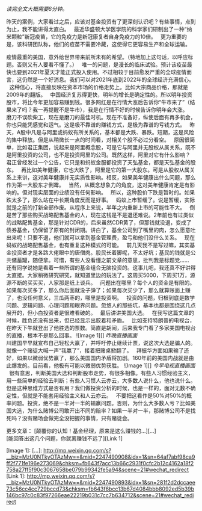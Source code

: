 *读完全文大概需要6分钟。*
  
昨天的案例，大家看过之后，应该对基金投资有了更深刻认识吧？有些事情，点到为止，我不能讲得太直白。
 
最近华盛顿大学医学院的科学家们研制出了一种“纳米颗粒”新冠疫苗，它的免疫力是新冠康复者自身免疫力的10倍。
 
更为重要的是，该科研团队称，他们的疫苗不需要冷藏，这使得它更容易生产和全球运输。
  
疫情最重的美国，意外给世界带来前所未有的希望。（特地加上这句话，以呼应标题。否则又有人要看不懂了。）
 
唯一的问题，是漫长的临床试验。预计该疫苗最快也要到2021年夏天才能正式投入使用。不过相较于目前愈发严重的全球疫情而言，这仍然是一个好消息。我们可以对2021年底到2022年的全球经济充满信心。
 
这种信心，将直接反映在资本市场的价格走势上。比如大宗商品价格，那就是2009年的翻版。
 
中国经济复苏得更快，明年的增长是确定性的。所以明年投资股市，将比今年更加容易赚到钱。很多网红是在行情大涨后告诉你“牛市来了”（结果来了吗？我一再提醒不是牛市），我是在行情不好的时候告诉你明年会大涨。
 
磨刀不误砍柴工，现在是磨刀的最佳时机。现在不准备好，纵使后面有再多机会，你也只能凭感觉和运气。这是极不靠谱的赚钱方式，是极为靠谱的亏钱方式。
 
昨天，A股中凡是与阿里或蚂蚁有所关系的，基本都是大跌、暴跌。短期，这是风险的集中释放。但是从稍微长一点的时间看，对相关个股不必过分看空。
 
原因很简单，比如君正集团，说起来是阿里概念股，可是它与阿里并无股权从属关系，既不是阿里投资的公司，也不是投资阿里的公司。既然这样，阿里对它有什么影响？
 
君正曾经发过一个公告，它只是和蚂蚁金服都投资了天弘基金，都是天弘基金的股东。
 
再比如美年健康，它也大跌了，阿里是它的第一大股东。可是从股权从属关系上来讲，这对美年健康并无实质性影响。相反，如果美年健康出什么问题，那么作为第一大股东才倒霉。
 
当然，从概念想象力的角度，这对美年健康肯定是有影响的。但对现实层面的业绩没有任何影响。
 
所以，这种股价下跌是暂时的。如果跌太多了，那么站在中长期角度反而是好事。
 
蚂蚁上市暂缓了。说是暂缓，实际就是之前的打新全部作废。从程序上来说，半年之内重新上市的可能性不大。
 
倒是苦了那些购买战略配售基金的人，现在这钱是不是退还难说。2年前也有过类似的战略配售基金，那是针对CDR的，后来虽然CDR黄了，但那钱就没退，变成了债券基金，仍保留了原有的封闭期。讲白了，基金公司到了嘴里的肉，怎么愿意吐出来呢！只要不退，他们就可以拿到基金管理费，盈亏和他们没什么关系。
 
现在蚂蚁的战略配售基金，也有重复这种模式的可能。
 
前几天我不是写过嘛，其实基金投资者才是各路大佬眼中的唐僧肉。股民长着脚呢，不太好坑；基民的钱就是公共储蓄罐，随便拿。可惜，有些人没看懂之前文章的意思，批判我是标题党......
 
还有同学说她是看着一些所谓的基金组合无脑投资的。这事儿吧，我还真不好讲得太直接。大家稍微研究研究，就知道里边的玩法了。这周买5000，下周买1万，源源不断的买买买，人家那是纸上谈兵。
 
问题出在哪里？每个人的资金是有限的。如果每次买多了，那么你后面就没子弹了；如果每次买少了，那么就算账面上赚了，也没任何意义，三瓜两枣的，哪里是投资啊。
 
投资的问题，归根到底是数学问题、逻辑问题、心理问题和眼界问题。忽悠人的那些坑，基本也都是围绕这几点展开的，但小白投资者是很难看破的。
 
最后讲讲美国大选。
 
在我写这篇文章的时候，胜负还没有出来，但已经显示出胶着和矛盾。
 
比如支持特朗普的电视台，在昨天下午就登出了他胜选的票数。简直是胡闹，后来我专门看了多家美国电视台的直播，根本不是那么回事。
![Image 1][]
*昨晚直播画面*
   
川建国早早就宣布自己轻松大赢了，并呼吁停止继续计票，说这次大选是骗人的。就像一个赌徒大喊一声“我赢了”，接着把赌桌掀翻了。
 
拜振华方面如果输了还好，如果以微弱优势赢了，那么美国国内矛盾将加剧。160年前的美国内战就是由此爆发的。目前看，他极有可能以微弱优势获胜。
![Image 1][]
*今早电视直播画面*  
 
很有意思，判断美国大选和判断股市走势，有很多相像。有些人习惯经验主义，用一些简单的经验去判断；有些人习惯人云亦云，大多数人说什么，他也说什么。但是这种思维方式是否有用？我们做投资分析的时候，也是一样的，面对无数不确定性，但就是不能套用经验主义和人云亦云。
 
不要把这看作是50%对50%的概率问题。投资，绝不是一半对一半的输赢问题。否则，为什么大多数人亏？比如美国大选，为什么赌博公司敢开出不同的赔率？如果一半对一半，那赌博公司不是找死吗？没有赌场会做完全没把握的事情，只有赌徒会。
  
更多文章：
[颠覆你的认知！基金经理，原来是这么赚钱的...][...]  
[能回答出这几个问题，你就离赚钱不远了][Link 1]  
  

[Image 1]: 
[...]: http://mp.weixin.qq.com/s?__biz=MzU0NTkyOTAzMw==&mid=2247490908&idx=1&sn=64af7abf98ca9ff2f771fe196e273069&chksm=fb643f7acc13b66c2931f0cfc2b12c4162a18f2758a27ff5f90c3067658be079b99342fe5a94&scene=21#wechat_redirect
[Link 1]: http://mp.weixin.qq.com/s?__biz=MzU0NTkyOTAzMw==&mid=2247490893&idx=1&sn=281f2d2dccaee73c56cc4cc729bccd73&chksm=fb643f6bcc13b67d4084bbb8092ed5b39b146bc97c0c83f97266eae22219b031c7cc7b634712&scene=21#wechat_redirect